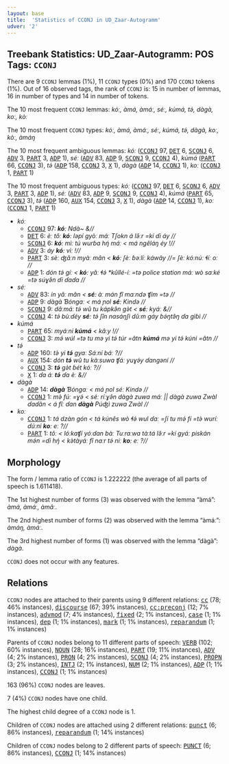 ```yaml
---
layout: base
title:  'Statistics of CCONJ in UD_Zaar-Autogramm'
udver: '2'
---
```


## Treebank Statistics: UD_Zaar-Autogramm: POS Tags: `CCONJ`

There are 9 `CCONJ` lemmas (1%), 11 `CCONJ` types (0%) and 170 `CCONJ` tokens (1%).
Out of 16 observed tags, the rank of `CCONJ` is: 15 in number of lemmas, 16 in number of types and 14 in number of tokens.

The 10 most frequent `CCONJ` lemmas: <em>kóː, àmá, àmáː, séː, kúmá, tə́, dàgà, koː, kòː</em>

The 10 most frequent `CCONJ` types:  <em>kóː, àmá, àmáː, séː, kúmá, tə́, dàgà, koː, kòː, àmáŋ</em>

The 10 most frequent ambiguous lemmas: <em>kóː</em> (<tt><a href="say_autogramm-pos-CCONJ.html">CCONJ</a></tt> 97, <tt><a href="say_autogramm-pos-DET.html">DET</a></tt> 6, <tt><a href="say_autogramm-pos-SCONJ.html">SCONJ</a></tt> 6, <tt><a href="say_autogramm-pos-ADV.html">ADV</a></tt> 3, <tt><a href="say_autogramm-pos-PART.html">PART</a></tt> 3, <tt><a href="say_autogramm-pos-ADP.html">ADP</a></tt> 1), <em>séː</em> (<tt><a href="say_autogramm-pos-ADV.html">ADV</a></tt> 83, <tt><a href="say_autogramm-pos-ADP.html">ADP</a></tt> 9, <tt><a href="say_autogramm-pos-SCONJ.html">SCONJ</a></tt> 9, <tt><a href="say_autogramm-pos-CCONJ.html">CCONJ</a></tt> 4), <em>kúmá</em> (<tt><a href="say_autogramm-pos-PART.html">PART</a></tt> 66, <tt><a href="say_autogramm-pos-CCONJ.html">CCONJ</a></tt> 3), <em>tə́</em> (<tt><a href="say_autogramm-pos-ADP.html">ADP</a></tt> 158, <tt><a href="say_autogramm-pos-CCONJ.html">CCONJ</a></tt> 3, <tt><a href="say_autogramm-pos-X.html">X</a></tt> 1), <em>dàgà</em> (<tt><a href="say_autogramm-pos-ADP.html">ADP</a></tt> 14, <tt><a href="say_autogramm-pos-CCONJ.html">CCONJ</a></tt> 1), <em>koː</em> (<tt><a href="say_autogramm-pos-CCONJ.html">CCONJ</a></tt> 1, <tt><a href="say_autogramm-pos-PART.html">PART</a></tt> 1)

The 10 most frequent ambiguous types:  <em>kóː</em> (<tt><a href="say_autogramm-pos-CCONJ.html">CCONJ</a></tt> 97, <tt><a href="say_autogramm-pos-DET.html">DET</a></tt> 6, <tt><a href="say_autogramm-pos-SCONJ.html">SCONJ</a></tt> 6, <tt><a href="say_autogramm-pos-ADV.html">ADV</a></tt> 3, <tt><a href="say_autogramm-pos-PART.html">PART</a></tt> 3, <tt><a href="say_autogramm-pos-ADP.html">ADP</a></tt> 1), <em>séː</em> (<tt><a href="say_autogramm-pos-ADV.html">ADV</a></tt> 83, <tt><a href="say_autogramm-pos-ADP.html">ADP</a></tt> 9, <tt><a href="say_autogramm-pos-SCONJ.html">SCONJ</a></tt> 9, <tt><a href="say_autogramm-pos-CCONJ.html">CCONJ</a></tt> 4), <em>kúmá</em> (<tt><a href="say_autogramm-pos-PART.html">PART</a></tt> 65, <tt><a href="say_autogramm-pos-CCONJ.html">CCONJ</a></tt> 3), <em>tə́</em> (<tt><a href="say_autogramm-pos-ADP.html">ADP</a></tt> 160, <tt><a href="say_autogramm-pos-AUX.html">AUX</a></tt> 154, <tt><a href="say_autogramm-pos-CCONJ.html">CCONJ</a></tt> 3, <tt><a href="say_autogramm-pos-X.html">X</a></tt> 1), <em>dàgà</em> (<tt><a href="say_autogramm-pos-ADP.html">ADP</a></tt> 14, <tt><a href="say_autogramm-pos-CCONJ.html">CCONJ</a></tt> 1), <em>koː</em> (<tt><a href="say_autogramm-pos-CCONJ.html">CCONJ</a></tt> 1, <tt><a href="say_autogramm-pos-PART.html">PART</a></tt> 1)


* <em>kóː</em>
  * <tt><a href="say_autogramm-pos-CCONJ.html">CCONJ</a></tt> 97: <em><b>kóː</b> Ndà~ &//</em>
  * <tt><a href="say_autogramm-pos-DET.html">DET</a></tt> 6: <em>èː tôː <b>kóː</b> ləpí gyòː máː Tʃokn á lə̌ːr =kí ɗi áy //</em>
  * <tt><a href="say_autogramm-pos-SCONJ.html">SCONJ</a></tt> 6: <em><b>kóː</b> mìː tú wurɓa hŋ́ máː < má ngêláŋ éy !//</em>
  * <tt><a href="say_autogramm-pos-ADV.html">ADV</a></tt> 3: <em>áy <b>kóː</b> vìː !//</em>
  * <tt><a href="say_autogramm-pos-PART.html">PART</a></tt> 3: <em>sèː ʤǎːn myàː mân < <b>kóː</b> ʃèː ɓəːlíː káwây //= ʃèː kóːnúː ɬíː oː //</em>
  * <tt><a href="say_autogramm-pos-ADP.html">ADP</a></tt> 1: <em>dón tə́ gíː < <b>kóː</b> yǎː ɬə́ *kûllé-íː =tə police station máː wò saːké =tə súɣə̂n ɗi ɗaɗa //</em>
* <em>séː</em>
  * <tt><a href="say_autogramm-pos-ADV.html">ADV</a></tt> 83: <em>ín yǎː mân < <b>séː</b> àː mán fî maːndə ʧím =tə //</em>
  * <tt><a href="say_autogramm-pos-ADP.html">ADP</a></tt> 9: <em>dàgà Ɓóngaː < má ɲol <b>séː</b> Kində //</em>
  * <tt><a href="say_autogramm-pos-SCONJ.html">SCONJ</a></tt> 9: <em>dâːmáː tə́ wû tu kápkə̂n gə̀t < <b>séː</b> kyáː &//</em>
  * <tt><a href="say_autogramm-pos-CCONJ.html">CCONJ</a></tt> 4: <em>tə́ bùːɗéy <b>séː</b> tə́ ʃîn nasáŋʃi dǔːm gáy ɓə́ŋtə̂ŋ ɗa gìɓì //</em>
* <em>kúmá</em>
  * <tt><a href="say_autogramm-pos-PART.html">PART</a></tt> 65: <em>myáːni <b>kúmá</b> < kâːy !//</em>
  * <tt><a href="say_autogramm-pos-CCONJ.html">CCONJ</a></tt> 3: <em>mə́ wúl =tə tu mə yi tə́ túr =âtn <b>kúmá</b> mə yi tə́ kúni =âtn //</em>
* <em>tə́</em>
  * <tt><a href="say_autogramm-pos-ADP.html">ADP</a></tt> 160: <em>tə̀ yi <b>tə́</b> gyaː Sáːní báː ?//</em>
  * <tt><a href="say_autogramm-pos-AUX.html">AUX</a></tt> 154: <em>dón <b>tə́</b> wû tu kàːsuwa ʧáː yuɣə́y ɗangəní //</em>
  * <tt><a href="say_autogramm-pos-CCONJ.html">CCONJ</a></tt> 3: <em><b>tə́</b> gə̀t ɓét kóː ?//</em>
  * <tt><a href="say_autogramm-pos-X.html">X</a></tt> 1: <em>ɗa áː <b>tə́</b> ɗa èː &//</em>
* <em>dàgà</em>
  * <tt><a href="say_autogramm-pos-ADP.html">ADP</a></tt> 14: <em><b>dàgà</b> Ɓóngaː < má ɲol séː Kində //</em>
  * <tt><a href="say_autogramm-pos-CCONJ.html">CCONJ</a></tt> 1: <em>mə̀ fúː =ɣə́ < séː ríːɣə̂n dàgà zuwa máː || dàgà zuwa Zwàl ɗaɗân < á fîː ɗan <b>dàgà</b> Púʤì zuwa Zwàl //</em>
* <em>koː</em>
  * <tt><a href="say_autogramm-pos-CCONJ.html">CCONJ</a></tt> 1: <em>tá dzàn gón < tá kúnês wò ɬə́ wul ɗaː =ʃí tu mə́ fí =tə̀ wuríː ɗúːni <b>koː</b> eː ?//</em>
  * <tt><a href="say_autogramm-pos-PART.html">PART</a></tt> 1: <em>tôː < lóːkaʧí yóːɗan bàː Tuːraːwa tàːtá lə̌ːr =kí gyáː piskán mə́n =ɗi hŋ́ < kə̀tàyáː fî naːr tə́ niː <b>koː</b> eː ?//</em>

## Morphology

The form / lemma ratio of `CCONJ` is 1.222222 (the average of all parts of speech is 1.611418).

The 1st highest number of forms (3) was observed with the lemma “àmá”: <em>àmá, àmáː, àmâː</em>.

The 2nd highest number of forms (2) was observed with the lemma “àmáː”: <em>àmáŋ, àmáː</em>.

The 3rd highest number of forms (1) was observed with the lemma “dàgà”: <em>dàgà</em>.

`CCONJ` does not occur with any features.


## Relations

`CCONJ` nodes are attached to their parents using 9 different relations: <tt><a href="say_autogramm-dep-cc.html">cc</a></tt> (78; 46% instances), <tt><a href="say_autogramm-dep-discourse.html">discourse</a></tt> (67; 39% instances), <tt><a href="say_autogramm-dep-cc-preconj.html">cc:preconj</a></tt> (12; 7% instances), <tt><a href="say_autogramm-dep-advmod.html">advmod</a></tt> (7; 4% instances), <tt><a href="say_autogramm-dep-fixed.html">fixed</a></tt> (2; 1% instances), <tt><a href="say_autogramm-dep-case.html">case</a></tt> (1; 1% instances), <tt><a href="say_autogramm-dep-dep.html">dep</a></tt> (1; 1% instances), <tt><a href="say_autogramm-dep-mark.html">mark</a></tt> (1; 1% instances), <tt><a href="say_autogramm-dep-reparandum.html">reparandum</a></tt> (1; 1% instances)

Parents of `CCONJ` nodes belong to 11 different parts of speech: <tt><a href="say_autogramm-pos-VERB.html">VERB</a></tt> (102; 60% instances), <tt><a href="say_autogramm-pos-NOUN.html">NOUN</a></tt> (28; 16% instances), <tt><a href="say_autogramm-pos-PART.html">PART</a></tt> (19; 11% instances), <tt><a href="say_autogramm-pos-ADV.html">ADV</a></tt> (4; 2% instances), <tt><a href="say_autogramm-pos-PRON.html">PRON</a></tt> (4; 2% instances), <tt><a href="say_autogramm-pos-SCONJ.html">SCONJ</a></tt> (4; 2% instances), <tt><a href="say_autogramm-pos-PROPN.html">PROPN</a></tt> (3; 2% instances), <tt><a href="say_autogramm-pos-INTJ.html">INTJ</a></tt> (2; 1% instances), <tt><a href="say_autogramm-pos-NUM.html">NUM</a></tt> (2; 1% instances), <tt><a href="say_autogramm-pos-ADP.html">ADP</a></tt> (1; 1% instances), <tt><a href="say_autogramm-pos-CCONJ.html">CCONJ</a></tt> (1; 1% instances)

163 (96%) `CCONJ` nodes are leaves.

7 (4%) `CCONJ` nodes have one child.

The highest child degree of a `CCONJ` node is 1.

Children of `CCONJ` nodes are attached using 2 different relations: <tt><a href="say_autogramm-dep-punct.html">punct</a></tt> (6; 86% instances), <tt><a href="say_autogramm-dep-reparandum.html">reparandum</a></tt> (1; 14% instances)

Children of `CCONJ` nodes belong to 2 different parts of speech: <tt><a href="say_autogramm-pos-PUNCT.html">PUNCT</a></tt> (6; 86% instances), <tt><a href="say_autogramm-pos-CCONJ.html">CCONJ</a></tt> (1; 14% instances)

